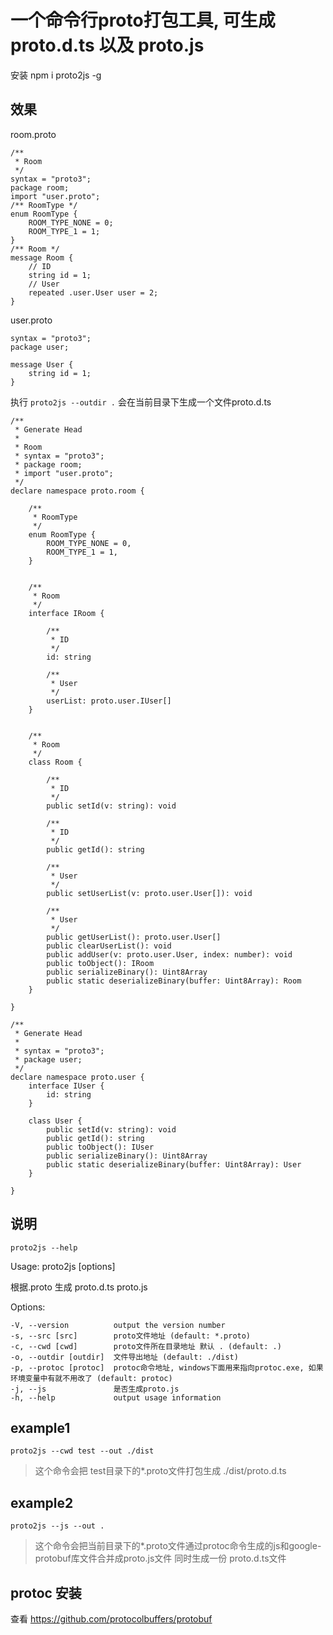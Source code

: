 # 一个命令行proto打包工具, 可生成 proto.d.ts 以及 proto.js
安装 npm i proto2js -g
## 效果
room.proto
```
/**
 * Room
 */
syntax = "proto3";
package room;
import "user.proto";
/** RoomType */
enum RoomType {
    ROOM_TYPE_NONE = 0;
    ROOM_TYPE_1 = 1;
}
/** Room */
message Room {
    // ID
    string id = 1;
    // User
    repeated .user.User user = 2;
}
```
user.proto
```
syntax = "proto3";
package user;

message User {
    string id = 1;
}
```
执行 ``proto2js --outdir .`` 会在当前目录下生成一个文件proto.d.ts
```
/**
 * Generate Head
 * 
 * Room
 * syntax = "proto3";
 * package room;
 * import "user.proto";
 */
declare namespace proto.room {

    /**
     * RoomType
     */
    enum RoomType {
        ROOM_TYPE_NONE = 0,
        ROOM_TYPE_1 = 1,
    }


    /**
     * Room
     */
    interface IRoom {

        /**
         * ID
         */
        id: string

        /**
         * User
         */
        userList: proto.user.IUser[]
    }


    /**
     * Room
     */
    class Room {

        /**
         * ID
         */
        public setId(v: string): void

        /**
         * ID
         */
        public getId(): string

        /**
         * User
         */
        public setUserList(v: proto.user.User[]): void

        /**
         * User
         */
        public getUserList(): proto.user.User[]
        public clearUserList(): void
        public addUser(v: proto.user.User, index: number): void
        public toObject(): IRoom
        public serializeBinary(): Uint8Array
        public static deserializeBinary(buffer: Uint8Array): Room
    }

}

/**
 * Generate Head
 * 
 * syntax = "proto3";
 * package user;
 */
declare namespace proto.user {
    interface IUser {
        id: string
    }

    class User {
        public setId(v: string): void
        public getId(): string
        public toObject(): IUser
        public serializeBinary(): Uint8Array
        public static deserializeBinary(buffer: Uint8Array): User
    }

}
```

## 说明
`` proto2js --help ``

  Usage: proto2js [options]

  根据.proto 生成 proto.d.ts proto.js

  Options:

    -V, --version          output the version number
    -s, --src [src]        proto文件地址 (default: *.proto)
    -c, --cwd [cwd]        proto文件所在目录地址 默认 . (default: .)
    -o, --outdir [outdir]  文件导出地址 (default: ./dist)
    -p, --protoc [protoc]  protoc命令地址, windows下面用来指向protoc.exe, 如果环境变量中有就不用改了 (default: protoc)
    -j, --js               是否生成proto.js
    -h, --help             output usage information

## example1
``proto2js --cwd test --out ./dist``
> 这个命令会把 test目录下的*.proto文件打包生成 ./dist/proto.d.ts
## example2
``proto2js --js --out .`` 
> 这个命令会把当前目录下的*.proto文件通过protoc命令生成的js和google-protobuf库文件合并成proto.js文件
> 同时生成一份 proto.d.ts文件

## protoc 安装
查看 https://github.com/protocolbuffers/protobuf